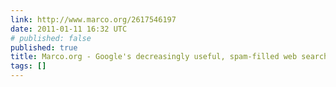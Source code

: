 ```yaml
---
link: http://www.marco.org/2617546197
date: 2011-01-11 16:32 UTC
# published: false
published: true
title: Marco.org - Google's decreasingly useful, spam-filled web search
tags: []
---
```



